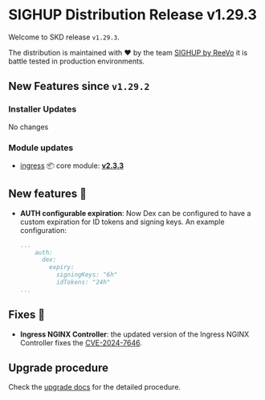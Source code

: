 # SIGHUP Distribution Release v1.29.3

Welcome to SKD release `v1.29.3`.

The distribution is maintained with ❤️ by the team [SIGHUP by ReeVo](https://sighup.io/) it is battle tested in production environments.

## New Features since `v1.29.2`

### Installer Updates

No changes

### Module updates

- [ingress](https://github.com/sighupio/fury-kubernetes-ingress) 📦 core module: [**v2.3.3**](https://github.com/sighupio/fury-kubernetes-ingress/releases/tag/v2.3.3)

## New features 🌟

- **AUTH configurable expiration**: Now Dex can be configured to have a custom expiration for ID tokens and signing keys. An example configuration:
  ```yaml
  ...
      auth:
        dex:
          expiry:
            signingKeys: "6h"
            idTokens: "24h"
  ...
  ```

## Fixes 🐞

- **Ingress NGINX Controller**: the updated version of the Ingress NGINX Controller fixes the [CVE-2024-7646](https://github.com/kubernetes/kubernetes/issues/126744).

## Upgrade procedure

Check the [upgrade docs](https://docs.kubernetesfury.com/docs/installation/upgrades) for the detailed procedure.